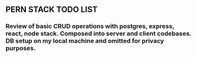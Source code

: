 ## PERN STACK TODO LIST

### Review of basic CRUD operations with postgres, express, react, node stack. Composed into server and client codebases. DB setup on my local machine and omitted for privacy purposes.